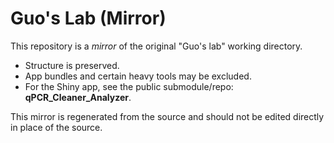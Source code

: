 # Guo's Lab (Mirror)

This repository is a *mirror* of the original "Guo's lab" working directory.
- Structure is preserved.
- App bundles and certain heavy tools may be excluded.
- For the Shiny app, see the public submodule/repo: **qPCR_Cleaner_Analyzer**.

This mirror is regenerated from the source and should not be edited directly in place of the source.
